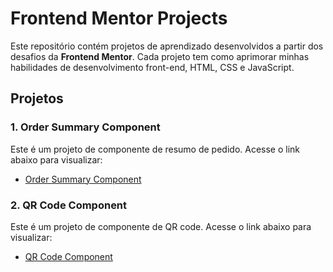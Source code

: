 # Frontend Mentor Projects

Este repositório contém projetos de aprendizado desenvolvidos a partir dos desafios da **Frontend Mentor**. 
Cada projeto tem como aprimorar minhas habilidades de desenvolvimento front-end, HTML, CSS e JavaScript.

## Projetos

### 1. Order Summary Component
Este é um projeto de componente de resumo de pedido. Acesse o link abaixo para visualizar:
- [Order Summary Component](https://sobreirinha.github.io/frontend-mentor-projects/order-summary-component/index.html)

### 2. QR Code Component
Este é um projeto de componente de QR code. Acesse o link abaixo para visualizar:
- [QR Code Component](https://sobreirinha.github.io/frontend-mentor-projects/qr-code-component-main/index.html)
